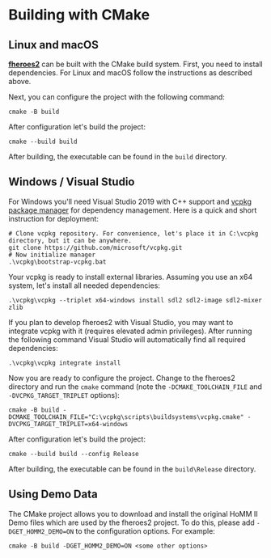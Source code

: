 # Building with CMake

## Linux and macOS

[**fheroes2**](README.md) can be built with the CMake build system. First, you need to install dependencies.
For Linux and macOS follow the instructions as described above.

Next, you can configure the project with the following command:

```shell
cmake -B build
```

After configuration let's build the project:

```shell
cmake --build build
```

After building, the executable can be found in the `build` directory.

## Windows / Visual Studio

For Windows you'll need Visual Studio 2019 with C++ support and
[vcpkg package manager](https://vcpkg.readthedocs.io/en/latest/) for dependency management.
Here is a quick and short instruction for deployment:

```shell
# Clone vcpkg repository. For convenience, let's place it in C:\vcpkg directory, but it can be anywhere.
git clone https://github.com/microsoft/vcpkg.git
# Now initialize manager
.\vcpkg\bootstrap-vcpkg.bat
```

Your vcpkg is ready to install external libraries. Assuming you use an x64 system, let's install all needed dependencies:

```shell
.\vcpkg\vcpkg --triplet x64-windows install sdl2 sdl2-image sdl2-mixer zlib
```

If you plan to develop fheroes2 with Visual Studio, you may want to integrate vcpkg with it (requires elevated admin privileges).
After running the following command Visual Studio will automatically find all required dependencies:

```shell
.\vcpkg\vcpkg integrate install
```

Now you are ready to configure the project. Change to the fheroes2 directory and run the `cmake` command (note the `-DCMAKE_TOOLCHAIN_FILE` and
`-DVCPKG_TARGET_TRIPLET` options):

```shell
cmake -B build -DCMAKE_TOOLCHAIN_FILE="C:\vcpkg\scripts\buildsystems\vcpkg.cmake" -DVCPKG_TARGET_TRIPLET=x64-windows
```

After configuration let's build the project:

```shell
cmake --build build --config Release
```

After building, the executable can be found in the `build\Release` directory.

## Using Demo Data

The CMake project allows you to download and install the original HoMM II Demo files which are used by the fheroes2 project.
To do this, please add `-DGET_HOMM2_DEMO=ON` to the configuration options. For example:

```shell
cmake -B build -DGET_HOMM2_DEMO=ON <some other options>
```
